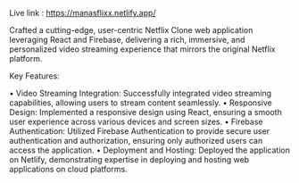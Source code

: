 Live link : https://manasflixx.netlify.app/
                                                                                                                                        
Crafted a cutting-edge, user-centric Netflix Clone web application leveraging React and Firebase, delivering a rich, immersive, and personalized video streaming experience that mirrors the original Netflix platform.


Key Features:


•	Video Streaming Integration: Successfully integrated video streaming capabilities, allowing users to stream content seamlessly.
•	Responsive Design: Implemented a responsive design using React, ensuring a smooth user experience across various devices and screen sizes.
•	Firebase Authentication: Utilized Firebase Authentication to provide secure user authentication and authorization, ensuring only authorized users can access the application.
•	Deployment and Hosting: Deployed the application on Netlify, demonstrating expertise in deploying and hosting web applications on cloud platforms.


